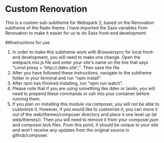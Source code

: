 # Custom Renovation

This is a custom sub-subtheme for Webspark 2, based on the Renovation subtheme of the Radix theme. I have imported the Sass variables from Renovation to make it easier for us to do Sass front-end development.

##Instructions for use
1. In order to make this subtheme work with Browsersync for local front-end development, you will need to make one change. Open the webpack.mix.js file and enter your site's name on the line that says "const proxy = 'http://<sitename>.ddev.site';". Then save the file. 
2. After you have followed these instructions, navigate to the subtheme folder in your terminal and run "npm install".
3. After npm has finished installing, run "npm run watch".
4. Please note that if you are using something like ddev or lando, you will need to prepend these commands or ssh into your container before running them.
5. If you plan on installing this module via composer, you will not be able to customize it. However, if you would like to customize it, you can move it out of the web/themes/composer directory and place it one level up (at web/themes/). Then you will need to remove it from your composer.json and composer.lock files. From this point, it should be unique to your site and won't receive any updates from the original source in github/composer.
